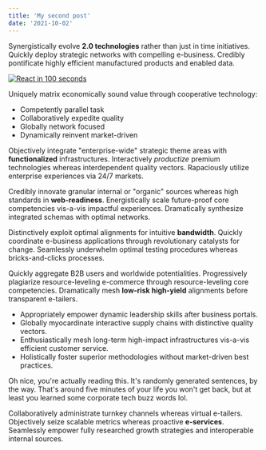 ```yaml
---
title: 'My second post'
date: '2021-10-02'
---
```



Synergistically evolve **2.0 technologies** rather than just in time initiatives. Quickly deploy strategic networks with compelling e-business. Credibly pontificate highly efficient manufactured products and enabled data.

[![React in 100 seconds](https://res.cloudinary.com/marcomontalbano/image/upload/v1632607714/video_to_markdown/images/youtube--Tn6-PIqc4UM-c05b58ac6eb4c4700831b2b3070cd403.jpg)](https://www.youtube.com/watch?v=Tn6-PIqc4UM "React in 100 seconds")

Uniquely matrix economically sound value through cooperative technology:

*   Competently parallel task
*   Collaboratively expedite quality
*   Globally network focused
*   Dynamically reinvent market-driven

Objectively integrate "enterprise-wide" strategic theme areas with **functionalized** infrastructures. Interactively _productize_ premium technologies whereas interdependent quality vectors. Rapaciously utilize enterprise experiences via 24/7 markets.

Credibly innovate granular internal or "organic" sources whereas high standards in **web-readiness**. Energistically scale future-proof core competencies vis-a-vis impactful experiences. Dramatically synthesize integrated schemas with optimal networks.

Distinctively exploit optimal alignments for intuitive **bandwidth**. Quickly coordinate e-business applications through revolutionary catalysts for change. Seamlessly underwhelm optimal testing procedures whereas bricks-and-clicks processes.

Quickly aggregate B2B users and worldwide potentialities. Progressively plagiarize resource-leveling e-commerce through resource-leveling core competencies. Dramatically mesh **low-risk high-yield** alignments before transparent e-tailers.

*   Appropriately empower dynamic leadership skills after business portals.
*   Globally myocardinate interactive supply chains with distinctive quality vectors.
*   Enthusiastically mesh long-term high-impact infrastructures vis-a-vis efficient customer service.
*   Holistically foster superior methodologies without market-driven best practices.

Oh nice, you're actually reading this. It's randomly generated sentences, by the way. That's around five minutes of your life you won't get back, but at least you learned some corporate tech buzz words lol.

Collaboratively administrate turnkey channels whereas virtual e-tailers. Objectively seize scalable metrics whereas proactive **e-services**. Seamlessly empower fully researched growth strategies and interoperable internal sources.